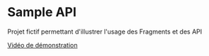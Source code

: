# Sample API

Projet fictif permettant d'illustrer l'usage des Fragments et des API

[Vidéo de démonstration](https://www.youtube.com/watch?v=IDioK_W1Wo0)